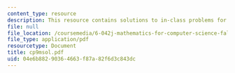 ```yaml
---
content_type: resource
description: This resource contains solutions to in-class problems for week 9, monday.
file: null
file_location: /coursemedia/6-042j-mathematics-for-computer-science-fall-2005/04e6b88290364663f87a82f6d3c843dc_cp9msol.pdf
file_type: application/pdf
resourcetype: Document
title: cp9msol.pdf
uid: 04e6b882-9036-4663-f87a-82f6d3c843dc
---
```

